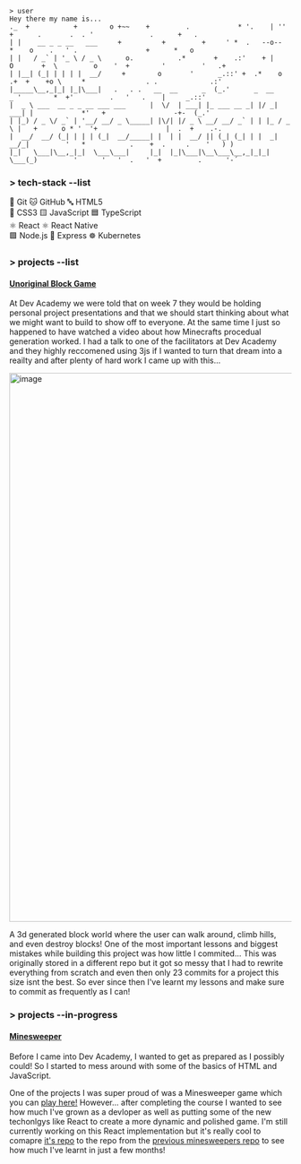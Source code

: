 ```
> user
Hey there my name is...
._  +           +        o +~~    +         .            * '.    | ''     +      .       .  . '              .      +   .   
| |    __ _ _ __   ___     +          +         +     ' *  .   --o--       *    o    .   ' .                 +      *   o   
| |   / _` | '_ \ / _ \      o.           .*       +    .:'    + |    O       +  \         o    '  +        '         '   .+ 
| |__| (_| | | | |  __/     +        o       '      _.::' +  .*    o  .+  +    +o \     *               . .             .:'
|_____\__,_|_| |_|\___|   .   . .   __  __      _  (_.'      _  __      _ '        *  +'         .   '   .    |     _.::' 
|  _ \ ___  __ _ _ __ ___ ___      |  \/  | ___| |_ ___ __ _| |/ _| ___| |            *'   +                 -+-  (_.'     
| |_) / _ \/ _` | '__/ __/ _ \_____| |\/| |/ _ \ __/ __/ _` | | |_ / _ \ |   +      o * '  '+                 |  .  +    .-.  
|  __/  __/ (_| | | | (_|  __/_____| |  | |  __/ || (_| (_| | |  _|  __/_|         '   *           .    +  .     .    '   ) ) 
|_|   \___|\__,_|_|  \___\___|     |_|  |_|\___|\__\___\__,_|_|_|  \___(_)         '      '   '  .   '  +         .      '-´ 
```
### > tech-stack --list

🧱 Git       🐱 GitHub       🔤 HTML5  
🎨 CSS3      🟨 JavaScript   🟦 TypeScript  
⚛️ React     ⚛️ React Native  
🟩 Node.js   🧪 Express      ☸️ Kubernetes

### > projects --list

#### [Unoriginal Block Game](https://github.com/lane-pearce-metcalfe/unoriginal-block-game)

  At Dev Academy we were told that on week 7 they would be holding personal project presentations and
  that we should start thinking about what we might want to build to show off to everyone. At the same
  time I just so happened to have watched a video about how Minecrafts procedual generation worked.
  I had a talk to one of the facilitators at Dev Academy and they highly reccomened using 3js if I wanted
  to turn that dream into a reailty and after plenty of hard work I came up with this...
  
<img width="1909" height="980" alt="image" src="https://github.com/user-attachments/assets/7f6a04cc-4da6-4c23-80f0-f6e2e63d38a7" />

  A 3d generated block world where the user can walk around, climb hills, and even destroy blocks! One
  of the most important lessons and biggest mistakes while building this project was how little I commited...
  This was originally stored in a different repo but it got so messy that I had to rewrite everything from
  scratch and even then only 23 commits for a project this size isnt the best. So ever since then I've learnt
  my lessons and make sure to commit as frequently as I can!

### > projects --in-progress

#### [Minesweeper](https://github.com/lane-pearce-metcalfe/minesweeper-react)

  Before I came into Dev Academy, I wanted to get as prepared as I possibly could!
  So I started to mess around with some of the basics of HTML and JavaScript.

  One of the projects I was super proud of was a Minesweeper game which you can [play here!](https://lane-pearce-metcalfe.github.io/main-screen.html)
  However... after completing the course I wanted to see how much I've grown as a devloper as well
  as putting some of the new techonlgys like React to create a more dynamic and polished game.
  I'm still currently working on this React implementation but it's really cool to comapre [it's repo](https://github.com/lane-pearce-metcalfe/minesweeper-react) to
  the repo from the [previous minesweepers repo](https://github.com/lane-pearce-metcalfe/minesweeper) to see how much I've learnt in
  just a few months!

